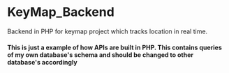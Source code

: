 # KeyMap_Backend

Backend in PHP for keymap project which tracks location in real time.

#### This is just a example of how APIs are built in PHP. This contains queries of my own database's schema and should be changed to other database's accordingly  
